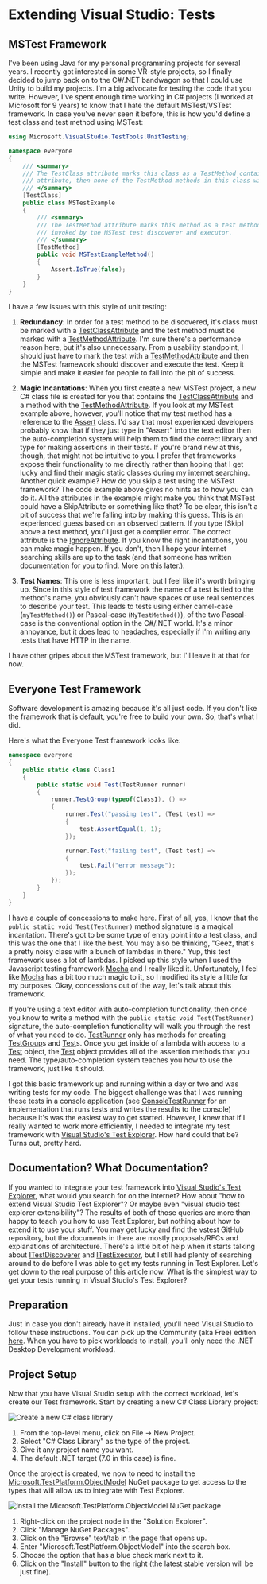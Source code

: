 # Extending Visual Studio: Tests

## MSTest Framework

I've been using Java for my personal programming projects for several years. I recently got interested in some VR-style projects, so I finally decided to jump back on to the C#/.NET bandwagon so that I could use Unity to build my projects. I'm a big advocate for testing the code that you write. However, I've spent enough time working in C# projects (I worked at Microsoft for 9 years) to know that I hate the default MSTest/VSTest framework. In case you've never seen it before, this is how you'd define a test class and test method using MSTest:

```c#
using Microsoft.VisualStudio.TestTools.UnitTesting;

namespace everyone
{
    /// <summary>
    /// The TestClass attribute marks this class as a TestMethod container. If you don't have this
    /// attribute, then none of the TestMethod methods in this class will be discovered.
    /// </summary>
    [TestClass]
    public class MSTestExample
    {
        /// <summary>
        /// The TestMethod attribute marks this method as a test method that will be discovered and
        /// invoked by the MSTest test discoverer and executor.
        /// </summary>
        [TestMethod]
        public void MSTestExampleMethod()
        {
            Assert.IsTrue(false);
        }
    }
}
```

I have a few issues with this style of unit testing:

1. **Redundancy**: In order for a test method to be discovered, it's class must be marked with a [TestClassAttribute](https://learn.microsoft.com/en-us/dotnet/api/microsoft.visualstudio.testtools.unittesting.testclassattribute) and the test method must be marked with a [TestMethodAttribute](https://learn.microsoft.com/en-us/dotnet/api/microsoft.visualstudio.testtools.unittesting.testmethodattribute). I'm sure there's a performance reason here, but it's also unnecessary. From a usability standpoint, I should just have to mark the test with a [TestMethodAttribute](https://learn.microsoft.com/en-us/dotnet/api/microsoft.visualstudio.testtools.unittesting.testmethodattribute) and then the MSTest framework should discover and execute the test. Keep it simple and make it easier for people to fall into the pit of success.

2. **Magic Incantations**: When you first create a new MSTest project, a new C# class file is created for you that contains the [TestClassAttribute](https://learn.microsoft.com/en-us/dotnet/api/microsoft.visualstudio.testtools.unittesting.testclassattribute) and a method with the [TestMethodAttribute](https://learn.microsoft.com/en-us/dotnet/api/microsoft.visualstudio.testtools.unittesting.testmethodattribute). If you look at my MSTest example above, however, you'll notice that my test method has a reference to the [Assert](https://learn.microsoft.com/en-us/dotnet/api/microsoft.visualstudio.testtools.unittesting.assert) class. I'd say that most experienced developers probably know that if they just type in "Assert" into the text editor then the auto-completion system will help them to find the correct library and type for making assertions in their tests. If you're brand new at this, though, that might not be intuitive to you. I prefer that frameworks expose their functionality to me directly rather than hoping that I get lucky and find their magic static classes during my internet searching. Another quick example? How do you skip a test using the MSTest framework? The code example above gives no hints as to how you can do it. All the attributes in the example might make you think that MSTest could have a SkipAttribute or something like that? To be clear, this isn't a pit of success that we're falling into by making this guess. This is an experienced guess based on an observed pattern. If you type [Skip] above a test method, you'll just get a compiler error. The correct attribute is the [IgnoreAttribute](https://learn.microsoft.com/en-us/dotnet/api/microsoft.visualstudio.testtools.unittesting.ignoreattribute). If you know the right incantations, you can make magic happen. If you don't, then I hope your internet searching skills are up to the task (and that someone has written documentation for you to find. More on this later.).
3. **Test Names**: This one is less important, but I feel like it's worth bringing up. Since in this style of test framework the name of a test is tied to the method's name, you obviously can't have spaces or use real sentences to describe your test. This leads to tests using either camel-case (`myTestMethod()`) or Pascal-case (`MyTestMethod()`), of the two Pascal-case is the conventional option in the C#/.NET world. It's a minor annoyance, but it does lead to headaches, especially if I'm writing any tests that have HTTP in the name.

I have other gripes about the MSTest framework, but I'll leave it at that for now.

## Everyone Test Framework

Software development is amazing because it's all just code. If you don't like the framework that is default, you're free to build your own. So, that's what I did.

Here's what the Everyone Test framework looks like:

```c#
namespace everyone
{
    public static class Class1
    {
        public static void Test(TestRunner runner)
        {
            runner.TestGroup(typeof(Class1), () =>
            {
                runner.Test("passing test", (Test test) =>
                {
                    test.AssertEqual(1, 1);
                });

                runner.Test("failing test", (Test test) =>
                {
                    test.Fail("error message");
                });
            });
        }
    }
}
```

I have a couple of concessions to make here. First of all, yes, I know that the `public static void Test(TestRunner)` method signature is a magical incantation. There's got to be some type of entry point into a test class, and this was the one that I like the best. You may also be thinking, "Geez, that's a pretty noisy class with a bunch of lambdas in there." Yup, this test framework uses a lot of lambdas. I picked up this style when I used the Javascript testing framework [Mocha](https://mochajs.org/) and I really liked it. Unfortunately, I feel like [Mocha](https://mochajs.org/) has a bit too much magic to it, so I modified its style a little for my purposes. Okay, concessions out of the way, let's talk about this framework.

If you're using a text editor with auto-completion functionality, then once you know to write a method with the `public static void Test(TestRunner)` signature, the auto-completion functionality will walk you through the rest of what you need to do. [TestRunner](https://github.com/danschultequb/everyone-csharp/blob/master/lib-c%23/TestRunner.cs) only has methods for creating [TestGroup](https://github.com/danschultequb/everyone-csharp/blob/master/lib-c%23/TestGroup.cs)s and [Test](https://github.com/danschultequb/everyone-csharp/blob/master/lib-c%23/Test.cs)s. Once you get inside of a lambda with access to a [Test](https://github.com/danschultequb/everyone-csharp/blob/master/lib-c%23/Test.cs) object, the [Test](https://github.com/danschultequb/everyone-csharp/blob/master/lib-c%23/Test.cs) object provides all of the assertion methods that you need. The type/auto-completion system teaches you how to use the framework, just like it should.

I got this basic framework up and running within a day or two and was writing tests for my code. The biggest challenge was that I was running these tests in a console application (see [ConsoleTestRunner](https://github.com/danschultequb/everyone-csharp/blob/master/lib-c%23/ConsoleTestRunner.cs) for an implementation that runs tests and writes the results to the console) because it's was the easiest way to get started. However, I knew that if I really wanted to work more efficiently, I needed to integrate my test framework with [Visual Studio's Test Explorer](https://learn.microsoft.com/en-us/visualstudio/test/run-unit-tests-with-test-explorer). How hard could that be? Turns out, pretty hard.

## Documentation? What Documentation?

If you wanted to integrate your test framework into [Visual Studio's Test Explorer](https://learn.microsoft.com/en-us/visualstudio/test/run-unit-tests-with-test-explorer), what would you search for on the internet? How about "how to extend Visual Studio Test Explorer"? Or maybe even "visual studio test explorer extensibility"? The results of both of those queries are more than happy to teach you how to use Test Explorer, but nothing about how to extend it to use your stuff. You may get lucky and find the [vstest](https://github.com/microsoft/vstest) GitHub repository, but the documents in there are mostly proposals/RFCs and explanations of architecture. There's a little bit of help when it starts talking about [ITestDiscoverer](https://github.com/microsoft/vstest/blob/main/src/Microsoft.TestPlatform.ObjectModel/Adapter/Interfaces/ITestDiscoverer.cs) and [ITestExecutor](https://github.com/microsoft/vstest/blob/main/src/Microsoft.TestPlatform.ObjectModel/Adapter/Interfaces/ITestExecutor.cs), but I still had plenty of searching around to do before I was able to get my tests running in Test Explorer. Let's get down to the real purpose of this article now. What is the simplest way to get your tests running in Visual Studio's Test Explorer?

## Preparation

Just in case you don't already have it installed, you'll need Visual Studio to follow these instructions. You can pick up the Community (aka Free) edition [here](https://visualstudio.microsoft.com/vs/community/). When you have to pick workloads to install, you'll only need the .NET Desktop Development workload.

## Project Setup

Now that you have Visual Studio setup with the correct workload, let's create our Test framework. Start by creating a new C# Class Library project:

![Create a new C# class library](./images/CreateClassLibrary.gif)

1. From the top-level menu, click on File -> New Project.
2. Select "C# Class Library" as the type of the project.
3. Give it any project name you want.
4. The default .NET target (7.0 in this case) is fine.

Once the project is created, we now to need to install the [Microsoft.TestPlatform.ObjectModel](https://www.nuget.org/packages/Microsoft.TestPlatform.ObjectModel) NuGet package to get access to the types that will allow us to integrate with Test Explorer.

![Install the Microsoft.TestPlatform.ObjectModel NuGet package](./images/AddMicrosoftTestPlatformObjectModelNuGetPackage.gif)

1. Right-click on the project node in the "Solution Explorer".
2. Click "Manage NuGet Packages".
3. Click on the "Browse" text/tab in the page that opens up.
4. Enter "Microsoft.TestPlatform.ObjectModel" into the search box.
5. Choose the option that has a blue check mark next to it.
6. Click on the "Install" button to the right (the latest stable version will be just fine).